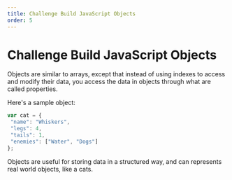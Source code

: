 ```yaml
---
title: Challenge Build JavaScript Objects
order: 5
---
```

# Challenge Build JavaScript Objects

Objects are similar to arrays, except that instead of using indexes to access and modify their data, you access the data in objects through what are called properties.

Here's a sample object:

```javascript
var cat = {
 "name": "Whiskers",
 "legs": 4,
 "tails": 1,
 "enemies": ["Water", "Dogs"]
};
```

Objects are useful for storing data in a structured way, and can represents real world objects, like a cats.
